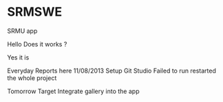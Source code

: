 SRMSWE
======

SRMU app 

Hello
Does it works
?

Yes it is 

Everyday Reports here
11/08/2013
Setup Git
Studio Failed to run
restarted the whole project 

Tomorrow Target
Integrate gallery into the app


